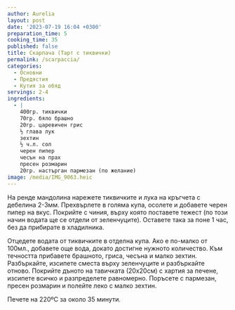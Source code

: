 ```yaml
---
author: Aurelia
layout: post
date: '2023-07-19 16:04 +0300'
preparation_time: 5
cooking_time: 35
published: false
title: Скарпача (Тарт с тиквички)
permalink: /scarpaccia/
categories:
  - Основни
  - Предястия
  - Кутия за обяд
servings: 2-4
ingredients:
  - |
    400гр. тиквички
    70гр. бяло брашно
    20гр. царевичен грис
    ½ глава лук
    зехтин
    ½ ч.л. сол
    черен пипер
    чесън на прах
    пресен розмарин
    20гр. настърган пармезан (по желание)
image: /media/IMG_9063.heic
---
```

На ренде мандолина нарежете тиквичките и лука на кръгчета с дебелина 2-3мм. Прехвърлете в голяма купа, осолете и добавете черен пипер на вкус. Покрийте с чиния, върху която поставете тежест (по този начин водата ще се отдели от зеленчуците). Оставете така за поне 1 час, без да прибирате в хладилника.


Отцедете водата от тиквичките в отделна купа. Ако е по-малко от 100мл., добавете още вода, докато достигне нужното количество. Към течността прибавете брашното, гриса, чесъна и малко зехтин. Разбъркайте, изсипете сместа върху зеленчуците и разбъркайте отново. 
Покрийте дъното на тавичката (20х20см) с хартия за печене, изсипете всичко и разпределете равномерно. Поръсете с пармезан, пресен розмарин и полейте леко с малко зехтин.


Печете на 220ºС за около 35 минути.
